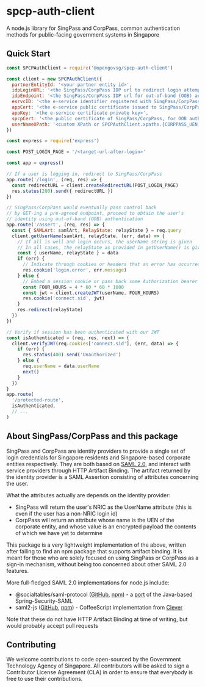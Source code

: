 # spcp-auth-client

A node.js library for SingPass and CorpPass, common authentication methods
for public-facing government systems in Singapore

## Quick Start

```javascript
const SPCPAuthClient = require('@opengovsg/spcp-auth-client')

const client = new SPCPAuthClient({
  partnerEntityId: '<your partner entity id>',
  idpLoginURL: '<the SingPass/CorpPass IDP url to redirect login attempts to>',
  idpEndpoint: '<the SingPass/CorpPass IDP url for out-of-band (OOB) authentication>',
  esrvcID: '<the e-service identifier registered with SingPass/CorpPass>',
  appCert: '<the e-service public certificate issued to SingPass/CorpPass>',
  appKey: '<the e-service certificate private key>',
  spcpCert: '<the public certificate of SingPass/CorpPass, for OOB authentication>',
  userNameXPath: '<custom XPath or SPCPAuthClient.xpaths.{CORPPASS_UEN or SINGPASS_NRIC (default)}>',
})

const express = require('express')

const POST_LOGIN_PAGE = '/<target-url-after-login>'

const app = express()

// If a user is logging in, redirect to SingPass/CorpPass
app.route('/login', (req, res) => {
  const redirectURL = client.createRedirectURL(POST_LOGIN_PAGE)
  res.status(200).send({ redirectURL })
})

// SingPass/CorpPass would eventually pass control back
// by GET-ing a pre-agreed endpoint, proceed to obtain the user's
// identity using out-of-band (OOB) authentication
app.route('/assert', (req, res) => {
  const { SAMLArt: samlArt, RelayState: relayState } = req.query
  client.getUserName(samlArt, relayState, (err, data) => {
    // If all is well and login occurs, the userName string is given
    // In all cases, the relayState as provided in getUserName() is given
    const { userName, relayState } = data
    if (err) {
      // Indicate through cookies or headers that an error has occurred
      res.cookie('login.error', err.message)
    } else {
      // Embed a session cookie or pass back some Authorization bearer token
      const FOUR_HOURS = 4 * 60 * 60 * 1000
      const jwt = client.createJWT(userName, FOUR_HOURS)
      res.cookie('connect.sid', jwt)
    }
    res.redirect(relayState)
  })
})

// Verify if session has been authenticated with our JWT
const isAuthenticated = (req, res, next) => {
  client.verifyJWT(req.cookies['connect.sid'], (err, data) => {
    if (err) {
      res.status(400).send('Unauthorized')
    } else {
      req.userName = data.userName
      next()
    }
  })
}
app.route(
  '/protected-route',
  isAuthenticated,
  // ...
)

```
## About SingPass/CorpPass and this package
SingPass and CorpPass are identity providers to provide a single set of login 
credentials for Singapore residents and Singapore-based corporate entities 
respectively. They are both based on [SAML 2.0](https://en.wikipedia.org/wiki/SAML_2.0), 
and interact with service providers through HTTP Artifact Binding. The artifact returned 
by the identity provider is a SAML Assertion consisting of attributes concerning the user.

What the attributes actually are depends on the identity provider:
 * SingPass will return the user's NRIC as the UserName attribute 
   (this is even if the user has a non-NRIC login id)
 * CorpPass will return an attribute whose name is the UEN of the
   corporate entity, and whose value is an encrypted payload the
   contents of which we have yet to determine

This package is a very lightweight implementation of the above, written after 
failing to find an npm package that supports artifact binding. It is meant for 
those who are solely focused on using SingPass or CorpPass as a sign-in mechanism, 
without being too concerned about other SAML 2.0 features. 

More full-fledged SAML 2.0 implementations for node.js include:

 * @socialtables/saml-protocol 
   ([GitHub](https://github.com/socialtables/saml-protocol), [npm](https://www.npmjs.com/package/@socialtables/saml-protocol)) - 
   a [port](https://medium.com/social-tables-tech/why-we-wrote-yet-another-saml-library-f79dfd8d8ddd) of the Java-based Spring-Security-SAML
 * saml2-js 
   ([GitHub](https://github.com/Clever/saml2), [npm](https://www.npmjs.com/package/saml2-js)) - 
   CoffeeScript implementation from [Clever](https://www.clever.com)

Note that these do not have HTTP Artifact Binding at time of writing, 
but would probably accept pull requests

## Contributing

We welcome contributions to code open-sourced by the Government Technology
Agency of Singapore. All contributors will be asked to sign a Contributor
License Agreement (CLA) in order to ensure that everybody is free to use their
contributions.
